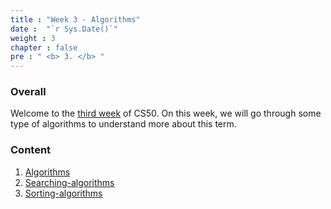 ```yaml
---
title : "Week 3 - Algorithms"
date :  "`r Sys.Date()`" 
weight : 3 
chapter : false
pre : " <b> 3. </b> "
---
```

### Overall
Welcome to the [third week](https://baobaoupcloud.github.io/cs-w3/) of CS50. On this week, we will go through some type of algorithms to understand more about this term.

### Content
 1. [Algorithms](https://baobaoupcloud.github.io/cs-w3/1-algorithms/)
 2. [Searching-algorithms](https://baobaoupcloud.github.io/cs-w3/2-searching-algorithms/)
 3. [Sorting-algorithms](https://baobaoupcloud.github.io/cs-w3/3-sorting-algorithms/)
